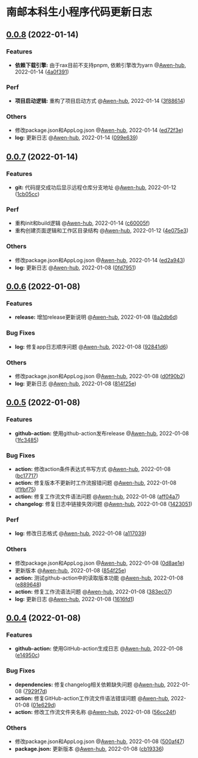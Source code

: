 # 南邮本科生小程序代码更新日志


## [0.0.8](https://github.com/Qingyou-Studio/NJUPT-Undergraduate-Miniprogram/compare/0.0.7...0.0.8) (2022-01-14)


### Features
* **依赖下载引擎:** 由于rax目前不支持pnpm, 依赖引擎改为yarn  @[Awen-hub](https://github.com/Awen-hub), 2022-01-14 ([4a0f391](https://github.com/Qingyou-Studio/NJUPT-Undergraduate-Miniprogram/commit/4a0f3913b982a098db9368aa02ad8aa6251f9add))

### Perf
* **项目启动逻辑:** 重构了项目启动方式  @[Awen-hub](https://github.com/Awen-hub), 2022-01-14 ([3f88614](https://github.com/Qingyou-Studio/NJUPT-Undergraduate-Miniprogram/commit/3f88614fa6d87c866659eef72e7e390a4da44e0f))

### Others
*  修改package.json和AppLog.json  @[Awen-hub](https://github.com/Awen-hub), 2022-01-14 ([ed72f3e](https://github.com/Qingyou-Studio/NJUPT-Undergraduate-Miniprogram/commit/ed72f3eef8d2d24e18ff6408b33f1633abe302c4))
* **log:** 更新日志  @[Awen-hub](https://github.com/Awen-hub), 2022-01-14 ([099e639](https://github.com/Qingyou-Studio/NJUPT-Undergraduate-Miniprogram/commit/099e639eea592dada6b826dbe1381718899c0c79))





## [0.0.7](https://github.com/Qingyou-Studio/NJUPT-Undergraduate-Miniprogram/compare/0.0.6...0.0.7) (2022-01-14)


### Features
* **git:** 代码提交成功后显示远程仓库分支地址  @[Awen-hub](https://github.com/Awen-hub), 2022-01-12 ([1cb05cc](https://github.com/Qingyou-Studio/NJUPT-Undergraduate-Miniprogram/commit/1cb05cc12bc64be0c8c744cf44044e177f6088b2))

### Perf
*  重构init和build逻辑  @[Awen-hub](https://github.com/Awen-hub), 2022-01-14 ([c60005f](https://github.com/Qingyou-Studio/NJUPT-Undergraduate-Miniprogram/commit/c60005f8a9d90381e4179fb1e2effb464e7e8263))
*  重构创建页面逻辑和工作区目录结构  @[Awen-hub](https://github.com/Awen-hub), 2022-01-12 ([4e075e3](https://github.com/Qingyou-Studio/NJUPT-Undergraduate-Miniprogram/commit/4e075e3af464f0b053f3335ced250ce975d38eba))

### Others
*  修改package.json和AppLog.json  @[Awen-hub](https://github.com/Awen-hub), 2022-01-14 ([ed2a943](https://github.com/Qingyou-Studio/NJUPT-Undergraduate-Miniprogram/commit/ed2a943d4950559d9d07ff30a1a77cb61db179a4))
* **log:** 更新日志  @[Awen-hub](https://github.com/Awen-hub), 2022-01-08 ([0fd7951](https://github.com/Qingyou-Studio/NJUPT-Undergraduate-Miniprogram/commit/0fd79517bcaa88a90556d50c6e0057ffc49605c0))





## [0.0.6](https://github.com/Qingyou-Studio/NJUPT-Undergraduate-Miniprogram/compare/0.0.5...0.0.6) (2022-01-08)


### Features
* **release:** 增加release更新说明  @[Awen-hub](https://github.com/Awen-hub), 2022-01-08 ([8a2db6d](https://github.com/Qingyou-Studio/NJUPT-Undergraduate-Miniprogram/commit/8a2db6d08fb70c92daeb8858b5ea58eee077cded))

### Bug Fixes
* **log:** 修复app日志顺序问题  @[Awen-hub](https://github.com/Awen-hub), 2022-01-08 ([92841d6](https://github.com/Qingyou-Studio/NJUPT-Undergraduate-Miniprogram/commit/92841d6eca074193abc51e2d811c0244acf0c366))

### Others
*  修改package.json和AppLog.json  @[Awen-hub](https://github.com/Awen-hub), 2022-01-08 ([d0f90b2](https://github.com/Qingyou-Studio/NJUPT-Undergraduate-Miniprogram/commit/d0f90b2faa0b413877009f1ec2da4bdda12ea9c1))
* **log:** 更新日志  @[Awen-hub](https://github.com/Awen-hub), 2022-01-08 ([814f25e](https://github.com/Qingyou-Studio/NJUPT-Undergraduate-Miniprogram/commit/814f25ec31a211939e70890e10276cbf5dde73dc))





## [0.0.5](https://github.com/Qingyou-Studio/NJUPT-Undergraduate-Miniprogram/compare/0.0.4...0.0.5) (2022-01-08)


### Features
* **github-action:** 使用github-action发布release  @[Awen-hub](https://github.com/Awen-hub), 2022-01-08 ([1fc3485](https://github.com/Qingyou-Studio/NJUPT-Undergraduate-Miniprogram/commit/1fc348566b691e5780eda79d1f2d0f66bfa059e4))

### Bug Fixes
* **action:** 修改action条件表达式书写方式  @[Awen-hub](https://github.com/Awen-hub), 2022-01-08 ([bc17717](https://github.com/Qingyou-Studio/NJUPT-Undergraduate-Miniprogram/commit/bc17717e610a6fa40642698040525edab2f5fb55))
* **action:** 修复版本不更新时工作流报错问题  @[Awen-hub](https://github.com/Awen-hub), 2022-01-08 ([f1fbf75](https://github.com/Qingyou-Studio/NJUPT-Undergraduate-Miniprogram/commit/f1fbf7544cb7544f44c4e6df515c8c32f8843a13))
* **action:** 修复工作流文件语法问题  @[Awen-hub](https://github.com/Awen-hub), 2022-01-08 ([aff04a7](https://github.com/Qingyou-Studio/NJUPT-Undergraduate-Miniprogram/commit/aff04a7a81094e9f267238eefac09c8e91a56c22))
* **changelog:** 修复日志中链接失效问题  @[Awen-hub](https://github.com/Awen-hub), 2022-01-08 ([1423051](https://github.com/Qingyou-Studio/NJUPT-Undergraduate-Miniprogram/commit/14230517b16dcb493306f3f513b8b8da5ba97453))

### Perf
* **log:** 修改日志格式  @[Awen-hub](https://github.com/Awen-hub), 2022-01-08 ([a117039](https://github.com/Qingyou-Studio/NJUPT-Undergraduate-Miniprogram/commit/a117039b4493664046599657dfd7a4beb849fa16))

### Others
*  修改package.json和AppLog.json  @[Awen-hub](https://github.com/Awen-hub), 2022-01-08 ([0d8ae1e](https://github.com/Qingyou-Studio/NJUPT-Undergraduate-Miniprogram/commit/0d8ae1eda689bd9a77f86921f76f65f1c5782e40))
*  更新版本  @[Awen-hub](https://github.com/Awen-hub), 2022-01-08 ([854f25e](https://github.com/Qingyou-Studio/NJUPT-Undergraduate-Miniprogram/commit/854f25ede751022657967054f8612318c6067479))
* **action:** 测试github-action中的读取版本功能  @[Awen-hub](https://github.com/Awen-hub), 2022-01-08 ([e889648](https://github.com/Qingyou-Studio/NJUPT-Undergraduate-Miniprogram/commit/e8896486070fceefdb6ecf9968f0b0d67cc280e5))
* **action:** 修复工作流语法问题  @[Awen-hub](https://github.com/Awen-hub), 2022-01-08 ([383ec07](https://github.com/Qingyou-Studio/NJUPT-Undergraduate-Miniprogram/commit/383ec07c588290bd243b5ef6bb8e9477773a169e))
* **log:** 更新日志  @[Awen-hub](https://github.com/Awen-hub), 2022-01-08 ([1616fd1](https://github.com/Qingyou-Studio/NJUPT-Undergraduate-Miniprogram/commit/1616fd14cc5f1c384b1041366cec0ea26dac6d48))





## [0.0.4](https://github.com/Qingyou-Studio/NJUPT-Undergraduate-Miniprogram/compare/0.0.3...0.0.4) (2022-01-08)


### Features
* **github-action:** 使用GitHub-action生成日志  @[Awen-hub](https://github.com/Awen-hub), 2022-01-08 ([e14950c](https://github.com/Qingyou-Studio/NJUPT-Undergraduate-Miniprogram/commit/e14950cff112e78520def874ab7307988b7e901f))

### Bug Fixes
* **dependencies:** 修复changelog相关依赖缺失问题  @[Awen-hub](https://github.com/Awen-hub), 2022-01-08 ([7929f7d](https://github.com/Qingyou-Studio/NJUPT-Undergraduate-Miniprogram/commit/7929f7d4fbc76d0bf739fd447c4917a2e7b5bac7))
* **action:** 修复GitHub-action工作流文件语法错误问题  @[Awen-hub](https://github.com/Awen-hub), 2022-01-08 ([01e629d](https://github.com/Qingyou-Studio/NJUPT-Undergraduate-Miniprogram/commit/01e629da3e609dc2c5f965dbfe66baa87596281f))
* **action:** 修改工作流文件夹名称  @[Awen-hub](https://github.com/Awen-hub), 2022-01-08 ([56cc24f](https://github.com/Qingyou-Studio/NJUPT-Undergraduate-Miniprogram/commit/56cc24fe6c00f42081ec5e2b5e427190ca599add))

### Others
*  修改package.json和AppLog.json  @[Awen-hub](https://github.com/Awen-hub), 2022-01-08 ([500af47](https://github.com/Qingyou-Studio/NJUPT-Undergraduate-Miniprogram/commit/500af47afd4cbf0656419dde6cf1fc7f3ec6a372))
* **package.json:** 更新版本  @[Awen-hub](https://github.com/Awen-hub), 2022-01-08 ([cb19336](https://github.com/Qingyou-Studio/NJUPT-Undergraduate-Miniprogram/commit/cb1933608f8ebc1c913ac5818ca180b255c21984))




